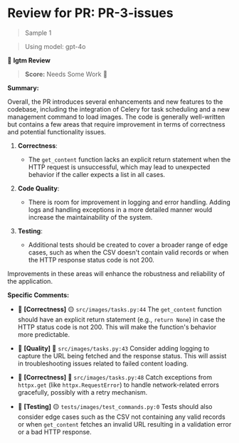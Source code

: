 # Review for PR: PR-3-issues

> Sample 1

> Using model: gpt-4o


🦉 **lgtm Review**

> **Score:** Needs Some Work 🔧

**Summary:**

Overall, the PR introduces several enhancements and new features to the codebase, including the integration of Celery for task scheduling and a new management command to load images. The code is generally well-written but contains a few areas that require improvement in terms of correctness and potential functionality issues.

1. **Correctness**:
   - The `get_content` function lacks an explicit return statement when the HTTP request is unsuccessful, which may lead to unexpected behavior if the caller expects a list in all cases.

2. **Code Quality**:
   - There is room for improvement in logging and error handling. Adding logs and handling exceptions in a more detailed manner would increase the maintainability of the system.

3. **Testing**:
   - Additional tests should be created to cover a broader range of edge cases, such as when the CSV doesn't contain valid records or when the HTTP response status code is not 200.

Improvements in these areas will enhance the robustness and reliability of the application.

**Specific Comments:**

- 🦉 **[Correctness]** 🟡 `src/images/tasks.py:44` The `get_content` function should have an explicit return statement (e.g., `return None`) in case the HTTP status code is not 200. This will make the function's behavior more predictable.

- 🦉 **[Quality]** 🔵 `src/images/tasks.py:43` Consider adding logging to capture the URL being fetched and the response status. This will assist in troubleshooting issues related to failed content loading.

- 🦉 **[Correctness]** 🔴 `src/images/tasks.py:48` Catch exceptions from `httpx.get` (like `httpx.RequestError`) to handle network-related errors gracefully, possibly with a retry mechanism.

- 🦉 **[Testing]** 🟡 `tests/images/test_commands.py:0` Tests should also consider edge cases such as the CSV not containing any valid records or when `get_content` fetches an invalid URL resulting in a validation error or a bad HTTP response.